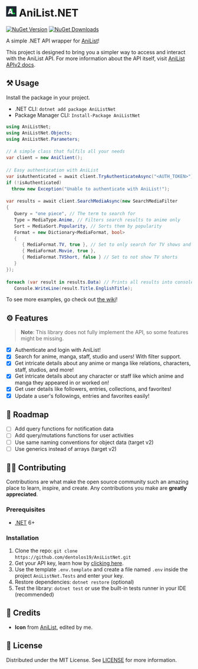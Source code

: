 <h1>
    <img src="docs/icon.png" style="height: 1em"/>
    <span>AniList.NET</span>
</h1>

[![NuGet Version](https://img.shields.io/nuget/v/AniListNet?logo=nuget)](https://nuget.org/packages/AniListNet)
[![NuGet Downloads](https://img.shields.io/nuget/dt/AniListNet)](https://nuget.org/packages/AniListNet)

A simple .NET API wrapper for [AniList](https://anilist.co)!

This project is designed to bring you a simpler way to access and interact with the AniList API. For more information
about the API itself, visit [AniList APIv2 docs](https://anilist.gitbook.io/anilist-apiv2-docs).

## ⚒️ Usage

Install the package in your project.

- .NET CLI: `dotnet add package AniListNet`
- Package Manager CLI: `Install-Package AniListNet`

```cs
using AniListNet;
using AniListNet.Objects;
using AniListNet.Parameters;

// A simple class that fulfils all your needs
var client = new AniClient();

// Easy authentication with AniList
var isAuthenticated = await client.TryAuthenticateAsync("<AUTH_TOKEN>");
if (!isAuthenticated)
  throw new Exception("Unable to authenticate with AniList!");

var results = await client.SearchMediaAsync(new SearchMediaFilter
{
   Query = "one piece", // The term to search for
   Type = MediaType.Anime, // Filters search results to anime only
   Sort = MediaSort.Popularity, // Sorts them by popularity
   Format = new Dictionary<MediaFormat, bool>
   {
      { MediaFormat.TV, true }, // Set to only search for TV shows and movies
      { MediaFormat.Movie, true },
      { MediaFormat.TVShort, false } // Set to not show TV shorts
   }
});

foreach (var result in results.Data) // Prints all results into console
   Console.WriteLine(result.Title.EnglishTitle);
```

To see more examples, go check out [the wiki](https://github.com/dentolos19/AniListNet/wiki)!

## ⚙️ Features

> **Note**: This library does not fully implement the API, so some features might be missing.

- [x] Authenticate and login with AniList!
- [x] Search for anime, manga, staff, studio and users! With filter support.
- [x] Get intricate details about any anime or manga like relations, characters, staff, studios, and more!
- [x] Get intricate details about any character or staff like which anime and manga they appeared in or worked on!
- [x] Get user details like followers, entries, collections, and favorites!
- [x] Update a user's followings, entries and favorites easily!

## 🔨 Roadmap

- [ ] Add query functions for notification data
- [ ] Add query/mutations functions for user activities
- [ ] Use same naming conventions for object data (target v2)
- [ ] Use generics instead of arrays (target v2)

## 🧑‍💻 Contributing

Contributions are what make the open source community such an amazing place to learn, inspire, and create. Any contributions you make are **greatly appreciated**.

### Prerequisites

- [.NET](https://dot.net) 6+

### Installation

1. Clone the repo: `git clone https://github.com/dentolos19/AniListNet.git`
2. Get your API key, learn how by [clicking here](https://github.com/dentolos19/AniListNet/wiki/Tutorials#authenticating-with-anilist).
3. Use the template `.env.template` and create a file named `.env` inside the project `AniListNet.Tests` and enter your key.
4. Restore dependencies: `dotnet restore` (optional)
5. Test the library: `dotnet test` or use the built-in tests runner in your IDE (recommended)

## 💖 Credits

- **Icon** from [AniList](https://anilist.co), edited by me.

## 📜 License

Distributed under the MIT License. See [LICENSE](LICENSE) for more information.